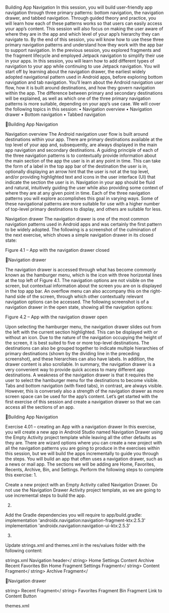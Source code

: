 Building App Navigation
In this session, you will build user-friendly app navigation through three primary patterns:
bottom navigation, the navigation drawer, and tabbed navigation. Through guided theory and
practice, you will learn how each of these patterns works so that users can easily access your
app’s content. This session will also focus on making the user aware of where they are in the app
and which level of your app’s hierarchy they can navigate to.
By the end of this session, you will know how to use these three primary navigation patterns
and understand how they work with the app bar to support navigation.
In the previous session, you explored fragments and the fragment lifecycle and employed
Jetpack navigation to simplify their use in your apps. In this session, you will learn how to add
different types of navigation to your app while continuing to use Jetpack navigation.
You will start off by learning about the navigation drawer, the earliest widely adopted navigational
pattern used in Android apps, before exploring bottom navigation and tab navigation. You’ll learn
about the Android navigation user flow, how it is built around destinations, and how they govern
navigation within the app.
The difference between primary and secondary destinations will be explained, as well as which one of
the three primary navigation patterns is more suitable, depending on your app’s use case.
We will cover the following topics in this session:
• Navigation overview
• Navigation drawer
• Bottom navigation
• Tabbed navigation

Building App Navigation

Navigation overview
The Android navigation user flow is built around destinations within your app. There are
primary destinations available at the top level of your app and, subsequently, are always displayed in the
main app navigation and secondary destinations. A guiding principle of each of the three navigation
patterns is to contextually provide information about the main section of the app the user is in at any
point in time.
This can take the form of a label in the top app bar of the destination the user is in, optionally
displaying an arrow hint that the user is not at the top level, and/or providing highlighted text and
icons in the user interface (UI) that indicate the section the user is in. Navigation in your app
should be fluid and natural, intuitively guiding the user while also providing some context of
where they are at any given point in time.
Each of the three navigation patterns you will explore accomplishes this goal in varying ways.
Some of these navigational patterns are more suitable for use with a higher number of top-level
primary destinations to display, and others are suitable for less.

Navigation drawer
The navigation drawer is one of the most common navigation patterns used in Android apps
and was certainly the first pattern to be widely adopted. The following is a screenshot of the
culmination of the next exercise, which shows a simple navigation drawer in its closed state:

Figure 4.1 – App with the navigation drawer closed

Navigation drawer

The navigation drawer is accessed through what has become commonly known as the hamburger
menu, which is the icon with three horizontal lines at the top left of Figure 4.1. The navigation options
are not visible on the screen, but contextual information about the screen you are on is displayed in
the top app bar.
An overflow menu can also accompany this on the right-hand side of the screen, through which other
contextually relevant navigation options can be accessed. The following screenshot is of a navigation
drawer in the open state, showing all the navigation options:

Figure 4.2 – App with the navigation drawer open

Upon selecting the hamburger menu, the navigation drawer slides out from the left with the current
section highlighted. This can be displayed with or without an icon. Due to the nature of the navigation
occupying the height of the screen, it is best suited to five or more top-level destinations.
The destinations can also be grouped together to indicate multiple hierarchies of primary destinations
(shown by the dividing line in the preceding screenshot), and these hierarchies can also have labels. In
addition, the drawer content is also scrollable. In summary, the navigation drawer is a very convenient
way to provide quick access to many different app destinations.
A weakness of the navigation drawer is that it requires the user to select the hamburger menu for the
destinations to become visible. Tabs and bottom navigation (with fixed tabs), in contrast, are always
visible. However, this is conversely also a strength of the navigation drawer as more screen space can
be used for the app’s content.
Let’s get started with the first exercise of this session and create a navigation drawer so that we
can access all the sections of an app.

Building App Navigation

Exercise 4.01 – creating an App with a navigation drawer
In this exercise, you will create a new app in Android Studio named Navigation Drawer using
the Empty Activity project template while leaving all the other defaults as they are. There are
wizard options where you can create a new project with all the navigation patterns you are going
to produce in the exercises within this session, but we will build the apps incrementally to guide
you through the steps.
You will build an app that often uses a navigation drawer, such as a news or mail app. The sections we
will be adding are Home, Favorites, Recents, Archive, Bin, and Settings.
Perform the following steps to complete this exercise:
1.

Create a new project with an Empty Activity called Navigation Drawer. Do not
use the Navigation Drawer Activity project template, as we are going to use incremental steps
to build the app.

2.

Add the Gradle dependencies you will require to app/build.gradle:
implementation
'androidx.navigation:navigation-fragment-ktx:2.5.3'
implementation
'androidx.navigation:navigation-ui-ktx:2.5.3'

3.

Update strings.xml and themes.xml in the res/values folder with the following content:

strings.xml
<string name="nav_header_desc">Navigation header</
string>
<string name="home">Home</string>
<string name="settings">Settings</string>
<string name="content">Content</string>
<string name="archive">Archive</string>
<string name="recent">Recent</string>
<string name="favorites">Favorites</string>
<string name="bin">Bin</string>
<string name="home_fragment">Home Fragment</string>
<string name="settings_fragment">Settings Fragment</
string>
<string name="content_fragment">Content Fragment</
string>
<string name="archive_fragment">Archive Fragment</

Navigation drawer

string>
<string name="recent_fragment">Recent Fragment</
string>
<string name="favorites_fragment">Favorites
Fragment</string>
<string name="bin_fragment">Bin Fragment</string>
<string name="link_to_content_button">Link to Content
Button</string>

themes.xml
<style name="Theme.NavigationDrawer.NoActionBar">
<item name="windowActionBar">false</item>
<item name="windowNoTitle">true</item>
</style>
<style name="Theme.NavigationDrawer.AppBarOverlay"
parent="ThemeOverlay.AppCompat.Dark.ActionBar" />
<style name="Theme.NavigationDrawer.PopupOverlay"
parent="ThemeOverlay.AppCompat.Light" />
4.

Next, update the activity element with name MainActivity in the AndroidManifest.
xml to NOT use an Action Bar. This will be provided by the Navigation Drawer layout. Go to
app | manifests | AndroidManifest.xml and add the android:theme attribute
with the NoActionBar style as in the snippet of code shown here:
<activity
android:name=".MainActivity"
android:exported="true"
android:theme=
"@style/Theme.NavigationDrawer.NoActionBar">

5.

Create the following fragments (File | New | Fragment | Fragment (Blank) making sure you
have app selected in the Project window:
 HomeFragment
 FavoritesFragment
 RecentFragment
 ArchiveFragment

Building App Navigation

 SettingsFragment
 BinFragment
 ContentFragment
6.

Change each of these fragment layouts to use the following content:
<?xml version="1.0" encoding="utf-8"?>
<androidx.constraintlayout.widget.ConstraintLayout
xmlns:android=
"http://schemas.android.com/apk/res/android"
xmlns:app="http://schemas.android.com/apk/res-auto"
android:layout_width="match_parent"
android:layout_height="match_parent">
<TextView
android:layout_width="match_parent"
android:layout_height="wrap_content"
android:layout_margin="8dp"
android:text="@string/home_fragment"
android:textAlignment="center"
android:layout_gravity="center_horizontal"
android:textSize="20sp"
app:layout_constraintBottom_toBottomOf="parent"
app:layout_constraintEnd_toEndOf="parent"
app:layout_constraintStart_toStartOf="parent"
app:layout_constraintTop_toTopOf="parent" />
</androidx.constraintlayout.widget.ConstraintLayout>
The only difference is the android:text attribute, which will have the corresponding string
from the strings.xml file. So, create these fragments with the correct string, indicating
which fragment the user is viewing.
This may seem a bit repetitive, and one single fragment could be updated with this text, but it
demonstrates how you would separate different sections in a real-world app.

7.

Update the fragment_home.xml with the following content, which adds a button (this is
the body content you can see in Figure 4.1, with the closed navigation drawer):
<?xml version="1.0" encoding="utf-8"?>
<androidx.constraintlayout.widget.ConstraintLayout
xmlns:android=

Navigation drawer

"http://schemas.android.com/apk/res/android"
xmlns:app="http://schemas.android.com/apk/res-auto"
android:layout_width="match_parent"
android:layout_height="match_parent">
<TextView
android:id="@+id/text_home"
android:layout_width="match_parent"
android:layout_height="wrap_content"
android:layout_margin="8dp"
android:text="@string/home_fragment"
android:textAlignment="center"
android:layout_gravity="center_horizontal"
android:textSize="20sp"
app:layout_constraintBottom_toBottomOf="parent"
app:layout_constraintEnd_toEndOf="parent"
app:layout_constraintStart_toStartOf="parent"
app:layout_constraintTop_toTopOf="parent" />
<Button
android:id="@+id/button_home"
android:layout_width="140dp"
android:layout_height="140dp"
android:layout_marginTop="16dp"
android:text="@string/link_to_content_button"
app:layout_constraintEnd_toEndOf="parent"
app:layout_constraintStart_toStartOf="parent"
app:layout_constraintTop_toBottomOf="@+id/text_
home" />
</androidx.constraintlayout.widget.ConstraintLayout>
TextView is the same as what’s specified in the other fragment layouts, except it has an ID
(id) with which it constrains the button below it.
8.

Create the navigation graph that will be used in the app. Select File | New | Android Resource
File (making sure the res folder is selected in the Project see this option. Select Navigation
as the Resource Type value and name it mobile_navigation.xml.

Building App Navigation

This creates the navigation graph:

Figure 4.3 – The Android Studio New Resource File dialog

9.

Open the mobile_navigation.xml file in the res/navigation folder and update it
with the code from the file in the following link. A truncated version of the code is shown here.
Use this link to access the entire code: https://packt.link/ZRDiT.

mobile_navigation.xml
<?xml version="1.0" encoding="utf-8"?>
<navigation xmlns:android=
"http://schemas.android.com/apk/res/android"
xmlns:app="http://schemas.android.com/apk/res-auto"
xmlns:tools="http://schemas.android.com/tools"
android:id="@+id/mobile_navigation"
app:startDestination="@+id/nav_home">
<fragment
android:id="@+id/nav_home"
android:name="com.example.navigationdrawer.
HomeFragment"

Navigation drawer

android:label="@string/home"
tools:layout="@layout/fragment_home">
<action
android:id="@+id/nav_home_to_content"
app:destination="@id/nav_content"
app:popUpTo="@id/nav_home" />
</fragment>
…
This creates all the destinations in your app. However, it doesn’t specify whether these are
primary or secondary destinations. This should be familiar from the fragment Jetpack
navigation exercise from the previous session.
The most important point to note here is app:startDestination="@+id/nav_home,
which specifies what will be displayed to start with when the navigation loads and that there is
an action available from within HomeFragment to move to the nav_content destination
in the graph:
<action
android:id="@+id/nav_home_to_content"
app:destination="@id/nav_content"
app:popUpTo="@id/nav_home" />
You are now going to see how this is set up in HomeFragment and its layout.
10. Open HomeFragment and add two import statements for the Button and Navigation
imports and update onCreateView to set up the button:

HomeFragment
import android.widget.Button
import androidx.navigation.Navigation
override fun onCreateView(
inflater: LayoutInflater,
container: ViewGroup?,
savedInstanceState: Bundle?
): View? {
val view = inflater.inflate(R.layout.fragment_
home, container, false)
view.findViewById<Button> (R.id.button_home)?.
setOnClickListener(

Building App Navigation

Navigation.createNavigateOnClickListener
(R.id.nav_home_to_content, null)
)
return view
}
This uses the ClickListener navigation to complete the R.id.nav_home_to_content
action when button_home is clicked.
However, these changes will not do anything yet as you still need to set up the navigation host
for your app and add all the other layout files, along with the navigation drawer.
11. Create a Nav host fragment by creating a new file in the layout folder called content_main.xml.
This can be done by right-clicking on the layout folder in the res directory and then going to
File | New | Layout Resource File. Once created, update it with FragmentContainerView:
<?xml version="1.0" encoding="utf-8"?>
<androidx.fragment.app.FragmentContainerView
xmlns:android=
"http://schemas.android.com/apk/res/android"
xmlns:app="http://schemas.android.com/apk/res-auto"
android:id="@+id/nav_host_fragment"
android:name="androidx.navigation.fragment.
NavHostFragment"
android:layout_width="match_parent"
android:layout_height="match_parent"
app:defaultNavHost="true"
app:navGraph="@navigation/mobile_navigation" />
12. You’ll notice that the navigation graph is set to the graph you just created:
app:navGraph="@navigation/mobile_navigation"
13. With that, the body of the app and its destination have been set up. Now, you need to set up
the UI navigation. Create another layout resource file called nav_header_main.xml and
add the following content:
<?xml version="1.0" encoding="utf-8"?>
<LinearLayout xmlns:android=
"http://schemas.android.com/apk/res/android"
xmlns:app="http://schemas.android.com/apk/res-auto"
android:layout_width="match_parent"

Navigation drawer

android:layout_height="176dp"
android:background="@color/teal_700"
android:gravity="bottom"
android:orientation="vertical"
android:paddingStart="16dp"
android:paddingTop="16dp"
android:paddingEnd="16dp"
android:paddingBottom="16dp"
android:theme="@style/ThemeOverlay.AppCompat.Dark">
<ImageView
android:id="@+id/imageView"
android:layout_width="wrap_content"
android:layout_height="wrap_content"
android:contentDescription="@string/nav_header_
desc"
android:paddingTop= "8dp"
app:srcCompat="@mipmap/ic_launcher_round" />
<TextView
android:layout_width="match_parent"
android:layout_height="wrap_content"
android:paddingTop= "8dp"
android:text="@string/app_name"
android:textAppearance= "@style/TextAppearance.
AppCompat.Body1" />
</LinearLayout>
This is the layout that’s displayed in the header of the navigation drawer.
14. Create the app bar with a toolbar layout file called app_bar_main.xml, and include the
following content:
<?xml version="1.0" encoding="utf-8"?>
<androidx.coordinatorlayout.widget.CoordinatorLayout
xmlns:android=
"http://schemas.android.com/apk/res/android"
xmlns:app="http://schemas.android.com/apk/res-auto"
xmlns:tools="http://schemas.android.com/tools"
android:layout_width="match_parent"

Building App Navigation

android:layout_height="match_parent"
tools:context=".MainActivity">
<com.google.android.material.appbar.AppBarLayout
android:layout_width="match_parent"
android:layout_height="wrap_content"
android:theme= "@style/Theme.NavigationDrawer.
AppBarOverlay">
<androidx.appcompat.widget.Toolbar
android:id="@+id/toolbar"
android:layout_width="match_parent"
android:layout_height="?attr/actionBarSize"
android:background="?attr/colorPrimary"
app:popupTheme= "@style/Theme.
NavigationDrawer.PopupOverlay" />
</com.google.android.material.appbar.AppBarLayout>
<include layout="@layout/content_main" />
</androidx.coordinatorlayout.widget.CoordinatorLayout>
This integrates the main body layout of the app with the app bar that appears above it. The
remaining part is to create the items that will appear in the navigation drawer and create and
populate the navigation drawer with these items.
15. To use icons with these menu items, you need to copy the vector assets in the drawable folder
of the completed exercise to the drawable folder of your project. Vector assets use coordinates
for points, lines, and curves to layout images with associated color information.
They are significantly smaller when compared to PNG and JPG images, and vectors can be
resized to different sizes without loss of quality. You can find them here: https://packt.
link/CurtF.
Copy the following drawables:
 favorites.xml
 archive.xml
 recent.xml
 home.xml
 bin.xml

Navigation drawer

16. Create a menu with these items. To do this, go to File | New | Android Resource File, select
Menu as the resource type, call it activity_main_drawer, and then populate it with the
following content:
<?xml version="1.0" encoding="utf-8"?>
<menu xmlns:android=
"http://schemas.android.com/apk/res/android"
xmlns:tools="http://schemas.android.com/tools"
tools:showIn="navigation_view">
<group
android:id="@+id/menu_top"
android:checkableBehavior="single">
<item
android:id="@+id/nav_home"
android:icon="@drawable/home"
android:title="@string/home" />
<item
android:id="@+id/nav_recent"
android:icon="@drawable/recent"
android:title="@string/recent" />
<item
android:id="@+id/nav_favorites"
android:icon="@drawable/favorites"
android:title="@string/favorites" />
</group>
<group
android:id="@+id/menu_bottom"
android:checkableBehavior="single">
<item
android:id="@+id/nav_archive"
android:icon="@drawable/archive"
android:title="@string/archive" />
<item
android:id="@+id/nav_bin"
android:icon="@drawable/bin"
android:title="@string/bin" />

Building App Navigation

</group>
</menu>
This sets up the menu items that will appear in the navigation drawer itself. The name of the
IDs is the magic that ties up the menu items to the destinations within the navigation graph.
If the IDs of the menu items (in activity_main_drawer.xml) exactly match the IDs of
the destinations in the navigation graph (which, in this case, are fragments within mobile_
navigation.xml), then the destination is automatically loaded into the navigation host.
17. The layout for MainActivity ties the navigation drawer to all the layouts specified previously.
Open activity_main.xml and update it with the following content:
<?xml version="1.0" encoding="utf-8"?>
<androidx.drawerlayout.widget.DrawerLayout
xmlns:android=
"http://schemas.android.com/apk/res/android"
xmlns:app="http://schemas.android.com/apk/res-auto"
xmlns:tools="http://schemas.android.com/tools"
android:id="@+id/drawer_layout"
android:layout_width="match_parent"
android:layout_height="match_parent"
android:fitsSystemWindows="true"
tools:openDrawer="start">
<include
layout="@layout/app_bar_main"
android:layout_width="match_parent"
android:layout_height="match_parent" />
<com.google.android.material.navigation.NavigationView
android:id="@+id/nav_view"
android:layout_width="wrap_content"
android:layout_height="match_parent"
android:layout_gravity="start"
android:fitsSystemWindows="true"
app:headerLayout="@layout/nav_header_main"
app:menu="@menu/activity_main_drawer" />
</androidx.drawerlayout.widget.DrawerLayout>
As you can see, an include is used to add app_bar_main.xml. The <include> element
allows you to add layouts that will be replaced at compile time with the actual layout itself.

Navigation drawer

18. They allow us to encapsulate different layouts as they can be reused in multiple layout files
within the app. NavigationView (the class that creates the navigation drawer) specifies
the layout files you have just created to configure its header and menu items:
app:headerLayout="@layout/nav_header_main"
app:menu="@menu/activity_main_drawer"
19. Now that you have specified all the layout files, update MainActivity by adding the following
interaction logic:
package com.example.navigationdrawer
import android.os.Bundle
import androidx.appcompat.app.AppCompatActivity
import androidx.navigation.findNavController
import androidx.navigation.fragment.NavHostFragment
import androidx.navigation.ui.*
import com.google.android.material.navigation.
NavigationView
class MainActivity : AppCompatActivity() {
private lateinit var appBarConfiguration:
AppBarConfiguration
override fun onCreate(savedInstanceState: Bundle?) {
super.onCreate(savedInstanceState)
setContentView(R.layout.activity_main)
setSupportActionBar(findViewById(R.id.toolbar))
val navHostFragment = supportFragmentManager.
findFragmentById(R.id.nav_host_fragment) as
NavHostFragment
val navController = navHostFragment.navController
//Creating top level destinations
//and adding them to the draw
appBarConfiguration = AppBarConfiguration(
setOf(
R.id.nav_home, R.id.nav_recent, R.id.nav_
favorites, R.id.nav_archive, R.id.nav_bin
), findViewById(R.id.drawer_layout)
)
setupActionBarWithNavController(navController,
appBarConfiguration)

Building App Navigation

findViewById<NavigationView>(R.id.nav_view)
?.setupWithNavController(navController)
}
override fun onSupportNavigateUp(): Boolean {
val navController = findNavController(R.id.nav_
host_fragment)
return navController.
navigateUp(appBarConfiguration) || super.
onSupportNavigateUp()
}
}
Now, let’s go through the preceding code. The setSupportActionBar(toolbar) line
configures the toolbar used in the app by referencing it from the layout and setting it. Retrieving
NavHostFragment is done with the following code:
val navHostFragment = supportFragmentManager
.findFragmentById(R.id.nav_host_fragment) as
NavHostFragment
val navController = navHostFragment.navController
Next, you add the menu items you want to display in the navigation drawer:
appBarConfiguration = AppBarConfiguration(
setOf(
R.id.nav_home, R.id.nav_recent, R.id.nav_
favorites, R.id.nav_archive, R.id.nav_bin
), findViewById(R.id.drawer_layout)
)
The drawer_layout is the container for the nav_view, the main app bar, and its
included content.
This may seem like you are doing this twice as these items are displayed in the activity_
main_drawer.xml menu for the navigation drawer. However, the function of setting these
in AppBarConfiguration is that these primary destinations will not display an up arrow
when they are selected as they are at the top level.
It also adds drawer_layout as the last parameter to specify which layout should be used when
the hamburger menu is selected to display in the navigation drawer. The next line is as follows:
setupActionBarWithNavController(navController,
appBarConfiguration)

Navigation drawer

This sets up the app bar with the navigation graph so that any changes that are made to the
destinations are reflected in the app bar:
findViewById<NavigationView> (R.id.nav_view)?.
setupWithNavController(navController)
This is the last statement in onCreate, and it specifies the item within the navigation drawer
that should be highlighted when the user clicks on it. The next function in the class handles
pressing the up button for the secondary destination, ensuring that it goes back to its parent
primary destination:
override fun onSupportNavigateUp(): Boolean {
val navController = findNavController(R.id.nav_host_
fragment)
return navController.navigateUp(appBarConfiguration)
|| super.onSupportNavigateUp()
}
The app bar can also display other menu items through the overflow menu, which, when
configured, is displayed as three vertical dots at the top on the right-hand side. Let’s create an
overflow menu to display the Settings screen.
20. To add the overflow menu to the app bar, go to File | New | Android Resource File. Select
Menu for the resource type and call the filename main.xml.
Update it with the following content:
<?xml version="1.0" encoding="utf-8"?>
<menu xmlns:android=
"http://schemas.android.com/apk/res/android"
xmlns:app="http://schemas.android.com/apk/res-auto">
<item
android:id="@+id/nav_settings"
android:title="@string/settings"
app:showAsAction="never" />
</menu>
This configuration shows one item: Settings. Since it specifies the same ID as the
SettingsFragment destination in the navigation graph, android:id="@+id/nav_
settings" it will open the SettingsFragment fragment.
The attribute being set to app:showAsAction="never" ensures it will stay as a menu
option within the three dots overflow menu and will not appear on the app bar itself. There
are other values for app:showAsAction, which set menu options to always appear on the
app bar and if there is room.

Building App Navigation

See the full list here: https://developer.android.com/guide/topics/resources/
menu-resource.
21. To add the overflow menu to the app bar, add the following to the MainActivity class:
override fun onCreateOptionsMenu(menu: Menu): Boolean {
menuInflater.inflate(R.menu.main, menu)
return true
}
override fun onOptionsItemSelected(item: MenuItem):
Boolean {
return item.onNavDestinationSelected(findNavController
(R.id.nav_host_fragment))
}
You will also need to add the following imports:
import android.view.Menu
import android.view.MenuItem
The onCreateOptionsMenu function selects the menu to add to the app bar, while
onOptionsItemSelected handles what to do when the item is selected using the
item.onNavDestinationSelected(findNavController(R.id.nav_host_
fragment)) navigation function. This is used to navigate to the destination within the
navigation graph.
22. Run the app and navigate to a top-level destination using the navigation drawer. The following
screenshot shows an example of navigating to the Recent destination:

Figure 4.4 – Recent menu item opened from the navigation drawer

Navigation drawer

23. When you open the navigation drawer again you will see that the Recent menu item is selected:

Figure 4.5 – The highlighted Recent menu item in the navigation drawer

24. Select the Home menu item again to display the button with the label LINK TO
CONTENT BUTTON:

Figure 4.6 – The Home screen with a button for the secondary destination

Building App Navigation

25. Click this button to go to the secondary destination. You will see an up arrow displayed:

Figure 4.7 – Secondary destination with an up arrow displayed

In all the preceding screenshots, the overflow menu is displayed. After selecting it, you will see a
Settings option appear. Upon pressing it, you will be taken to the Settings fragment with the up
arrow displayed:

Figure 4.8 – Settings Fragment

Although there are quite a few steps to go through to set up an app with a navigation drawer, once
created, it is very configurable. By adding a menu item entry to the drawer menu and a destination to
the navigation graph, a new fragment can be created and set up for use immediately.

Bottom navigation

This removes a lot of the boilerplate code you needed to use fragments in the previous session.
The next navigational pattern you’ll explore is bottom navigation. This has become the most
popular navigational pattern in Android, largely because it makes the main sections of the app easily
accessible.

Bottom navigation
Bottom navigation is used when there are a limited number of top-level destinations, and these
can range from three to five primary destinations that are not related to each other. Each item
on the bottom navigation bar displays an icon and an optional text label.
This navigation allows quick access as the items are always available, no matter which
secondary destination of the app the user navigates to.

Exercise 4.02 – adding bottom navigation to your app
Create a new app in Android Studio named Bottom Navigation using the Empty Activity
project template, leaving all the other defaults as they are. Do not use the Bottom Navigation
Activity project template, as we are going to use incremental steps to build the app.
You will build a loyalty app that provides offers, rewards, and so on for customers who have
signed up to use it. Bottom navigation is quite common for this kind of app because there will
typically be limited top-level destinations.
Let’s get started:
1. Many of the steps are very similar to the previous exercise, as you will be using Jetpack navigation
and defining destinations in a navigation graph and a corresponding menu.
2.

Create a new project with an Empty Activity called Bottom Navigation.

3.

Add the Gradle dependencies you will require to app/build.gradle:
implementation
'androidx.navigation:navigation-fragment-ktx:2.5.3'
implementation
'androidx.navigation:navigation-ui-ktx:2.5.3'

4.

Append strings.xml in the res/values folder with the following values:

strings.xml
<!-- Bottom Navigation -->
<string name="home">Home</string>
<string name="tickets">Tickets</string>

Building App Navigation

<string name="offers">Offers</string>
<string name="rewards">Rewards</string>
<!-- Action Bar -->
<string name="settings">Settings</string>
<string name="cart">Shopping Cart</string>
<string name="content">Content</string>
<string name="home_fragment">Home Fragment</string>
<string name="tickets_fragment">Tickets Fragment</
string>
<string name="offers_fragment">Offers Fragment</
string>
<string name="rewards_fragment">Rewards Fragment</
string>
<string name="settings_fragment"> Settings Fragment</
string>
<string name="cart_fragment"> Shopping Cart
Fragment</string>
<string name="content_fragment">Content Fragment</
string>
<string name="link_to_content_button"> Link to
Content Button</string>
5.

Create eight fragments with the following names:
 HomeFragment
 ContentFragment
 OffersFragment
 RewardsFragment
 SettingsFragment
 TicketsFragment
 CartFragment

6.

Apply the same layout that you applied in the previous exercise for all the fragments adding
the corresponding string resource except for fragment_home.xml. For this layout, use
the same layout file that you used in Exercise 4.01 – creating an App with a navigation drawer.

Bottom navigation

7.

Create the navigation graph as you did in the previous exercise and call it mobile_navigation.
xml. Update it with the code from the following file provided in the link. A truncated version
of the code is shown here. See the link for the entire code block you need to use: https://
packt.link/Fwuyl.

mobile_navigation.xml
<navigation xmlns:android=
"http://schemas.android.com/apk/res/android"
xmlns:app="http://schemas.android.com/apk/res-auto"
xmlns:tools="http://schemas.android.com/tools"
android:id="@+id/mobile_navigation"
app:startDestination="@+id/nav_home">
<fragment
android:id="@+id/nav_home"
android:name="com.example.bottomnavigation.
HomeFragment"
android:label="@string/home"
tools:layout="@layout/fragment_home">
<action
android:id="@+id/nav_home_to_content"
app:destination="@id/nav_content"
app:popUpTo="@id/nav_home" />
</fragment>
…
8.

Update the onCreateView function in HomeFragment to use the destination in the navigation
graph to navigate to ContentFragment. You will also need to add the following imports:
import android.widget.Button
import androidx.navigation.Navigation
override fun onCreateView(
inflater: LayoutInflater,
container: ViewGroup?,
savedInstanceState: Bundle?
): View? {
val view = inflater.inflate(R.layout.fragment_home,
container, false)

Building App Navigation

view.findViewById<Button>(R.id.button_home)
?.setOnClickListener(
Navigation.createNavigateOnClickListener (R.id.
nav_home_to_content, null)
)
return view
}
9.

Now that the destinations have been defined in the navigation graph, create the menu in the
bottom navigation to reference these destinations. First, however, you need to gather the icons
that will be used in this exercise. Go to the completed exercise on GitHub and find the vector
assets in the drawable folder: https://packt.link/pUXvC.
Copy the following drawables to the drawable folder of your project:
 cart.xml
 home.xml
 offers.xml
 rewards.xml
 tickets.xml

10. Create a bottom_nav_menu.xml file (right click on the res folder and select Android
Resource File) and select Menu and then replace the contents with the following using all of
these icons except the cart.xml vector asset, which will be used for the top toolbar. Notice
that the IDs of the items match the IDs in the navigation graph:

bottom_nav_menu.xml
<?xml version="1.0" encoding="utf-8"?>
<menu xmlns:android=
"http://schemas.android.com/apk/res/android">
<item
android:id="@+id/nav_home"
android:icon="@drawable/home"
android:title="@string/home" />
<item
android:id="@+id/nav_tickets"
android:icon="@drawable/tickets"
android:title="@string/tickets"/>
<item

Bottom navigation

android:id="@+id/nav_offers"
android:icon="@drawable/offers"
android:title="@string/offers" />
<item
android:id="@+id/nav_rewards"
android:icon="@drawable/rewards"
android:title="@string/rewards"/>
</menu>
11. Update the activity_main.xml file with the following content:

activity_main.xml
<?xml version="1.0" encoding="utf-8"?>
<androidx.constraintlayout.widget.ConstraintLayout
xmlns:android=
"http://schemas.android.com/apk/res/android"
xmlns:app="http://schemas.android.com/apk/res-auto"
android:id="@+id/container"
android:layout_width="match_parent"
android:layout_height="match_parent"
android:paddingTop="?attr/actionBarSize">
<com.google.android.material.bottomnavigation.
BottomNavigationView
android:id="@+id/nav_view"
android:layout_width="0dp"
android:layout_height="wrap_content"
android:layout_marginStart="0dp"
android:layout_marginEnd="0dp"
android:background="?android:attr/windowBackground"
app:layout_constraintBottom_toBottomOf="parent"
app:layout_constraintStart_toStartOf="parent"
app:layout_constraintEnd_toEndOf="parent"
app:menu="@menu/bottom_nav_menu"
app:labelVisibilityMode="labeled"/>
<androidx.fragment.app.FragmentContainerView
android:id="@+id/nav_host_fragment"
app:layout_constraintStart_toStartOf="parent"

Building App Navigation

app:layout_constraintEnd_toEndOf="parent"
app:layout_constraintTop_toTopOf="parent"
android:name ="androidx.navigation.fragment.
NavHostFragment"
android:layout_width="match_parent"
android:layout_height="match_parent"
app:defaultNavHost="true"
app:navGraph="@navigation/mobile_navigation" />
</androidx.constraintlayout.widget.ConstraintLayout>
The BottomNavigation view is configured with the menu you created previously, that
is, app:menu="@menu/bottom_nav_menu", while FragmentContainerView is
configured with app:navGraph="@navigation/mobile_navigation". As the
bottom navigation in the app is not connected directly to the app bar, there are fewer layout
files to set up.
12. Update MainActivity with the following content:
package com.example.bottomnavigation
import android.os.Bundle
import androidx.appcompat.app.AppCompatActivity
import androidx.navigation.findNavController
import androidx.navigation.fragment.NavHostFragment
import androidx.navigation.ui.*
import com.google.android.material.bottomnavigation.
BottomNavigationView
class MainActivity : AppCompatActivity() {
private lateinit var appBarConfiguration:
AppBarConfiguration
override fun onCreate(savedInstanceState: Bundle?) {
super.onCreate(savedInstanceState)
setContentView(R.layout.activity_main)
val navHostFragment = supportFragmentManager.
findFragmentById (R.id.nav_host_fragment) as
NavHostFragment
val navController = navHostFragment.navController
//Creating top level destinations
//and adding them to bottom navigation
appBarConfiguration = AppBarConfiguration(setOf(
R.id.nav_home, R.id.nav_tickets, R.id.nav_

Bottom navigation

offers, R.id.nav_rewards))
setupActionBarWithNavController(navController,
appBarConfiguration)
findViewById<BottomNavigationView>(R.id.nav_view)
?.setupWithNavController(navController)
}
override fun onSupportNavigateUp(): Boolean {
val navController = findNavController(R.id.nav_
host_fragment)
return navController.
navigateUp(appBarConfiguration) || super.
onSupportNavigateUp()
}
}
The preceding code should be very familiar because it was explained in the previous exercise. The
main change here is that instead of a NavigationView that holds the main UI navigation for
the navigation drawer, it is now replaced with a BottomNavigationView. The configuration
after this is the same.
13. Run the app. You should see the following output:

Figure 4.9 – Bottom navigation with Home selected

Building App Navigation

14. The display shows the four menu items you set up, with the Home item selected as the start
destination. Click the square button to be taken to the secondary destination within Home:

Figure 4.10 – Secondary destination within Home

15. The action that makes this possible is the nav_home_to_content action specified in the
navigation graph:

mobile_navigation.xml (snippet)
<fragment
android:id="@+id/nav_home"
android:name="com.example.bottomnavigation.
HomeFragment"
android:label="@string/home"
tools:layout="@layout/fragment_home">
<action
android:id="@+id/nav_home_to_content"
app:destination="@id/nav_content"
app:popUpTo="@id/nav_home" />
</fragment>

Bottom navigation

16. Since only a limited amount of items are added to the bottom navigation (typically three to
five), sometimes action items (those that have a dedicated icon) are added to the app bar. Create
another menu called main.xml and add the following content:

main.xml
<?xml version="1.0" encoding="utf-8"?>
<menu xmlns:android=
"http://schemas.android.com/apk/res/android"
xmlns:app="http://schemas.android.com/apk/res-auto">
<item
android:id="@+id/nav_cart"
android:title="@string/cart"
android:icon="@drawable/cart"
app:showAsAction="always" />
<item
android:id="@+id/nav_settings"
android:title="@string/settings"
app:showAsAction="never" />
</menu>
17. This menu will be used in the overflow menu in the app bar. The overflow menu will be available
when you click on the three dots. A cart vector asset will also be displayed on the top app
bar because the app:showAsAction attribute is set to always. Configure the overflow
menu within MainActivity by adding the following:
Add these two imports at the top of the file:
import android.view.Menu
import android.view.MenuItem
And then these two functions:
override fun onCreateOptionsMenu(menu: Menu): Boolean {
menuInflater.inflate(R.menu.main, menu)
return true
}
override fun onOptionsItemSelected(item: MenuItem):
Boolean {
super.onOptionsItemSelected(item)
return item.onNavDestinationSelected(findNavController

Building App Navigation

(R.id.nav_host_fragment))
}
18. This will now display the main menu in the app bar. Run the app again, and you’ll see the following:

Figure 4.11 – Bottom navigation with the overflow menu

Selecting the shopping cart takes you to the secondary destination we configured in the navigation graph:

Figure 4.12 – Bottom navigation with the overflow menu in the secondary destination

Tabbed navigation

As you’ve seen in this exercise, setting up bottom navigation is quite straightforward. The navigation
graph and the menu setup simplify linking the menu items to the fragments. Additionally, integrating
the action bar and the overflow menu are also small steps to implement.
If you are developing an app that has very well-defined top-level destinations and switching between
them is important, then the visibility of these destinations makes bottom navigation an ideal choice.
The final primary navigation pattern to explore is tabbed navigation.
This is a versatile pattern as it can be used as an app’s primary navigation and as secondary navigation
with the other navigation patterns we’ve studied.

Tabbed navigation
Tabbed navigation is mostly used when you want to display related items. It is common to have fixed
tabs if there’s only a few of them (typically between two and five tabs) and scrolling horizontal tabs
if you have more than five tabs. They are used mostly for grouping destinations that are at the same
hierarchical level.
This can be the primary navigation if the destinations are related. This might be the case if the app you
developed is in a narrow or specific subject field where the primary destinations are related, such as a
news app. More commonly, it is used with bottom navigation to present secondary navigation that’s
available within a primary destination. The following exercise demonstrates using tabbed navigation
for displaying related items.

Exercise 4.03 – using tabs for app navigation
Create a new app in Android Studio with an Empty Activity named Tab Navigation. You
are going to build a skeleton movies app that displays the genres of movies. Let’s get started:
1.

Update the strings.xml with the following content:

strings.xml
<string name="action">Action</string>
<string name="comedy">Comedy</string>
<string name="drama">Drama</string>
<string name="sci_fi">Sci-Fi</string>
<string name="family">Family</string>
<string name="crime">Crime</string>
<string name="history">History</string>
<string name="dummy_text">
Lorem ipsum dolor sit amet, consectetuer

Building App Navigation

adipiscing elit. Aenean commodo ligula eget dolor.
Aenean massa. Cum sociis natoque penatibus et magnis dis
parturient montes, nascetur ridiculus mus. Donec quam
felis, ultricies nec, pellentesque eu, pretium quis,
sem. Nulla consequat massa quis enim. Donec pede justo,
fringilla vel, aliquet nec, vulputate eget, arcu. In enim
justo, rhoncus ut, imperdiet a, venenatis vitae, justo.
Nullam dictum felis eu pede mollis pretium. Integer
tincidunt. Cras dapibus. Vivamus elementum semper nisi.
Aenean vulputate eleifend tellus. Aenean leo ligula,
porttitor eu, consequat vitae, eleifend ac, enim. Aliquam
lorem ante, dapibus in, viverra quis, feugiat a, tellus.
Phasellus viverra nulla ut metus varius laoreet. Quisque
rutrum. Aenean imperdiet. Etiam ultricies nisi vel augue.
Curabitur ullamcorper ultricies nisi.
</string>
The <string name="dummy_text"> file specified provides some body text for each
movie genre:
2.

In order to be able to swipe through the tabs left and right, we need to use a ViewPager
component. Add the following dependency to app build.gradle:
implementation "androidx.viewpager2:viewpager2:1.0.0"

3.

Create a new blank MoviesFragment fragment which will display some body text and
replace the layout file content with the code following code snippet.

fragment_movies.xml
<?xml version="1.0" encoding="utf-8"?>
<androidx.constraintlayout.widget.ConstraintLayout
xmlns:android=
"http://schemas.android.com/apk/res/android"
xmlns:app="http://schemas.android.com/apk/res-auto"
xmlns:tools="http://schemas.android.com/tools"
android:layout_width="match_parent"
android:layout_height="match_parent"
tools:context=".MoviesFragment">
<TextView
android:layout_width="wrap_content"
android:layout_height="wrap_content"

Tabbed navigation

android:textSize="16sp"
android:text="@string/dummy_text"
android:padding="16dp"
app:layout_constraintStart_toStartOf="parent"
app:layout_constraintEnd_toEndOf="parent"
app:layout_constraintTop_toTopOf="parent" />
</androidx.constraintlayout.widget.ConstraintLayout>
4.

Update the activity_main.xml file with the following content:
<androidx.constraintlayout.widget.ConstraintLayout
xmlns:android="http://schemas.android.com/apk/res/
android" xmlns:app="http://schemas.android.com/apk/
res-auto"
android:layout_width="match_parent"
android:layout_height="match_parent"
android:orientation="vertical">
<com.google.android.material.tabs.TabLayout
app:layout_constraintTop_toTopOf="parent"
android:id="@+id/tab_layout"
android:layout_width="match_parent"
android:layout_height="wrap_content"
app:tabMode="fixed"/>
<androidx.viewpager2.widget.ViewPager2
app:layout_constraintTop_toBottomOf="@id/tab_layout"
android:id="@+id/view_pager"
android:layout_width="match_parent"
android:layout_height="wrap_content"/>
</androidx.constraintlayout.widget.ConstraintLayout>
The layout displays TabLayout at the top and notices that it sets the tabs to be fixed with the
app:tabMode="fixed" attribute. To display the required content, you will use ViewPager,
a swipeable layout that allows you to add multiple views or fragments so that when a user swipes
to change one of the tabs, the body content displays the corresponding view or fragment. For
this exercise, you are going to swipe between movie fragments.
The format of the tabs can be fixed so all are visible on the screen at the same time or scrollable, so
some tabs will initially be off-screen if they don’t fit within the horizontal screen space available.

Building App Navigation

Next, we need to provide the content for ViewPager. The component that provides the data
that’s used in ViewPager is called an adapter.
5.

Create a simple adapter that will be used to display our movies. Go to File | New | Kotlin Class/
File to create the class and call it MovieGenresAdapter:
package com.example.tabnavigation
import androidx.fragment.app.Fragment
import androidx.fragment.app.FragmentManager
import androidx.lifecycle.Lifecycle
import androidx.viewpager2.adapter.FragmentStateAdapter
val TAB_GENRES_SCROLLABLE = listOf(
R.string.action,
R.string.comedy,
R.string.drama,
R.string.sci_fi,
R.string.family,
R.string.crime,
R.string.history
)
val TAB_GENRES_FIXED = listOf(R.string.action, R.string.
comedy, R.string.drama)
class MovieGenresAdapter(fragmentManager:
FragmentManager, lifecycle: Lifecycle) :
FragmentStateAdapter(fragmentManager, lifecycle) {
override fun getItemCount(): Int {
return TAB_GENRES_FIXED.size
}
override fun createFragment(position: Int): Fragment
{
return MoviesFragment()
}
}

Tabbed navigation

First, look at the MovieGenresAdapter class header. It extends from
FragmentStateAdapter, which is an adapter used to populate fragments within
ViewPager.
The callback method’s functions are as follows:
 getItemCount(): This returns the total number of fragments we will be inserting,
which, as we are matching the number of pages to the number of tabs, is the size of the
TABS_GENRE_FIXED constant.
 createFragment(position Int): This creates the fragment to be displayed in
ViewPager at the passed in argument position. Here we are setting this to be the same
fragment, but in a real app, you would populate it with different fragments.
6.

Update MainActivity so that it uses tabs with ViewPager:
package com.example.tabnavigation
import androidx.appcompat.app.AppCompatActivity
import android.os.Bundle
import androidx.viewpager2.widget.ViewPager2
import com.google.android.material.tabs.TabLayout
import com.google.android.material.tabs.TabLayoutMediator
class MainActivity : AppCompatActivity() {
override fun onCreate(savedInstanceState: Bundle?) {
super.onCreate(savedInstanceState)
setContentView(R.layout.activity_main)
val viewPager = findViewById<ViewPager2>(R.
id.view_pager)
val tabLayout = findViewById<TabLayout>(R.id.tab_
layout)
val adapter =
MovieGenresAdapter(supportFragmentManager, lifecycle)
viewPager.adapter = adapter
TabLayoutMediator(tabLayout, viewPager) { tab,
position ->
tab.text = resources.getString(TAB_GENRES_

Building App Navigation

FIXED[position])
}.attach()
}
}
7.

You then retrieve the Views from the layout and link the tabs to ViewPager with the
TabLayoutMediator. The tab itself is exposed for you to customize. In this instance, we
are just setting the text. The position is also available to link the tab position to the fragment
position in ViewPager. Creating this tab navigation is simple and effective.

8.

Run the app up, and you should see the following:

Figure 4.13 – Tab layout with fixed tabs

You can swipe left and right in the body of the page to go to each of the three tabs, and you can
also select one of the respective tabs to perform the same action. Now, let’s change the tab data
that’s being displayed and set the tabs so that they can be scrolled through.
9.

First, change MovieGenresAdapter to use a few extra genres by updating the
getItemCount function:
override fun getItemCount(): Int {
return TAB_GENRES_SCROLLABLE.size
}

Tabbed navigation

10. In MainActivity, set TabLayoutMediator to use the updated item count in the Adapter
to set the tab text for these extra pages:
TabLayoutMediator(tabLayout, viewPager) { tab, position
->
tab.text = resources.getString(TAB_GENRES_
SCROLLABLE[position])
}.attach()
11. You will also need to change the a p p : t a b M o d e = " f i x e d " line to
app:tabMode="scrollable" in the activity_layout.xml file.
12. Run the app now, and you should see the following:

Figure 4.14 – The Tab Navigation layout with scrollable tabs

The list of tabs continues to display off the screen. The tabs can be swiped and selected, and the body
content can also be swiped so that you can go left and right through the tab pages.
With this exercise, you learned how versatile tabs are when it comes to providing navigation in an
app. Fixed-width tabs can be used for both primary and secondary navigation. At the same time,

Building App Navigation

scrollable tabs can be used to group related items together for secondary navigation, so you also need
to add primary navigation to the app.
In this example, the primary navigation has been omitted for simplicity, but for more real-world and
complex apps, you can either add a navigation drawer or bottom navigation.

Activity 4.01 – building primary and secondary app navigation
You have been tasked with creating a sports app. It can have three or more top-level destinations. One
of the primary destinations, however, must be called My Sports and should link to one or more
secondary destinations, which are sports. You can use any one of the navigation patterns we
have explored in this session or a combination of them, and you can also introduce any
customizations that you feel are appropriate.
There are different ways of attempting this activity. One approach would be to use bottom navigation
and add the individual secondary sports destinations to the navigation graph so that it can link to
these destinations. It is fairly simple and delegates to the navigation graph using actions. Here is what
the home screen should look like after using this approach:

Figure 4.15 – Bottom navigation for the My Sports app

Note
The solution to this activity can be found at: https://packt.link/By7eE.

Summary

Summary
This session covered the most important navigation techniques you need to know about in order
to create clear and consistent navigation in your apps. You started off by learning how to create an
Android Studio project with a navigation drawer to connect navigation menu items to individual
fragments using Jetpack navigation. You then progressed to actions within Jetpack navigation to
navigate to other secondary destinations in your app within the navigation graph.
The next exercise then used bottom navigation to display primary navigation destinations that are
always visible on the screen. We followed this by looking at tabbed navigation, where you learned
how to display both fixed and scrollable tabs. For each navigational pattern, you were shown
when it might be more suitable, depending on the type of app you were building. We finished this
session by building our own app using one or more of these navigational patterns and adding both
primary and secondary destinations.
This session built upon the comprehensive introduction we provided to Android with Android
Studio in session 1, Creating Your First App, as well as what you learned about activities and
fragments in session 2, Building User Screen Flows, and session 3, Developing the UI with Fragments.
These chapters covered the knowledge, practice, and fundamental Android components you
need to create apps. This session tied these previous chapters together by guiding you through the
primary navigational patterns available to make your apps stand out and be easy to use.
The next session will build on these concepts and introduce you to more advanced ways of
displaying app content. You will start off by learning about binding data with lists using
RecyclerView. After that, you will explore the different mechanisms you can use to retrieve and
populate content within apps.


